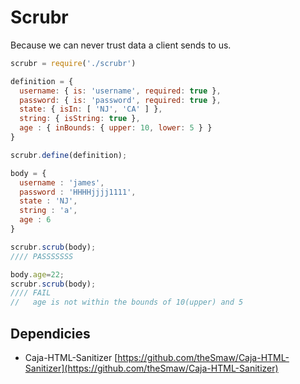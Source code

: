 Scrubr
======
Because we can never trust data a client sends to us.

```javascript
scrubr = require('./scrubr')

definition = { 
  username: { is: 'username', required: true },
  password: { is: 'password', required: true },
  state: { isIn: [ 'NJ', 'CA' ] },
  string: { isString: true },
  age : { inBounds: { upper: 10, lower: 5 } } 
}

scrubr.define(definition);

body = {
  username : 'james',
  password : 'HHHHjjjj1111',
  state : 'NJ',
  string : 'a',
  age : 6
}

scrubr.scrub(body);
//// PASSSSSSS

body.age=22;
scrubr.scrub(body);
//// FAIL
//   age is not within the bounds of 10(upper) and 5
```

Dependicies
-----------

- Caja-HTML-Sanitizer [https://github.com/theSmaw/Caja-HTML-Sanitizer](https://github.com/theSmaw/Caja-HTML-Sanitizer)
